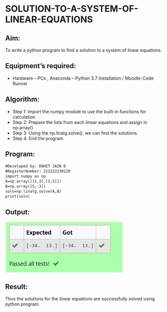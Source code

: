 # SOLUTION-TO-A-SYSTEM-OF-LINEAR-EQUATIONS
## Aim:
To write a python program to find a solution to a system of linear equations.
## Equipment’s required:
- Hardware – PCs ,	Anaconda – Python 3.7 Installation / Moodle-Code Runner
## Algorithm:
- Step 1: Import the numpy module to use the built-in functions for calculation
- Step 2: Prepare the lists from each linear equations and assign in np.array()
- Step 3: Using the np.linalg.solve(), we can find the solutions.
- Step 4: End the program
## Program:
```#Program to find the solution for the given linear equations.
#Developed by: ROHIT JAIN D
#RegisterNumber: 212222230120
import numpy as np
A=np.array([[1,3],[2,5]])
B=np.array([5,-3])
soln=np.linalg.solve(A,B)
print(soln)
```
## Output:
![OUTPUT](./images/output.png)
## Result: 
Thus the solutions for the linear equations are successfully solved using python program.
